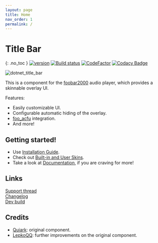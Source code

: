 ```yaml
---
layout: page
title: Home
nav_order: 1
permalink: /
---
```


# Title Bar
{: .no_toc }
[![version][version_badge]][changelog] [![Build status][appveyor_badge]](https://ci.appveyor.com/project/TheQwertiest/dotnet-title-bar/branch/master) [![CodeFactor][codefactor_badge]](https://www.codefactor.io/repository/github/theqwertiest/dotnet_title_bar/overview/master) [![Codacy Badge][codacy_badge]](https://www.codacy.com/gh/TheQwertiest/dotnet_title_bar/dashboard?utm_source=github.com&amp;utm_medium=referral&amp;utm_content=TheQwertiest/dotnet_title_bar&amp;utm_campaign=Badge_Grade) 

![dotnet_title_bar]({{site.baseurl}}/assets/img/screenshots/docs/dotnet_title_bar.png "dotnet_title_bar showcase image")

This is a component for the [foobar2000](https://www.foobar2000.org) audio player, which provides a skinnable overlay UI.

Features:
- Easily customizable UI.
- Configurable automatic hiding of the overlay.
- [foo_acfu](https://acfu.3dyd.com) integration.
- And more!

## Getting started!

- Use [Installation Guide](installation.md).
- Check out [Built-in and User Skins](skin_showcase.md).
- Take a look at [Documentation](skin_format_documentation.md), if you are craving for more!

## Links
[Support thread](https://hydrogenaud.io/index.php?topic=121673)  
[Changelog][changelog]  
[Dev build](https://ci.appveyor.com/api/projects/theqwertiest/dotnet-title-bar/artifacts/_result%2FAnyCPU_Release%2Fdotnet_title_bar.net-component?branch=master&pr=false&job=Configuration%3A%20Release)

## Credits
- [Quiark](https://github.com/Quiark): original component.  
- [LepkoQQ](https://github.com/LepkoQQ): further improvements on the original component.

[changelog]: changelog.md
[version_badge]: https://img.shields.io/github/release/theqwertiest/dotnet_title_bar.svg
[appveyor_badge]: https://ci.appveyor.com/api/projects/status/7e55506jhcybsif3/branch/master?svg=true
[codacy_badge]: https://app.codacy.com/project/badge/Grade/e66d47f010b34b1684969499bb9508d7
[codefactor_badge]: https://www.codefactor.io/repository/github/theqwertiest/dotnet_title_bar/badge/master
